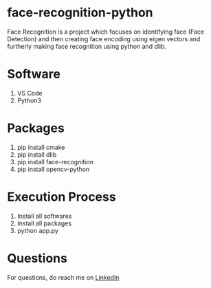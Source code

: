 # face-recognition-python
Face Recognition is a project which focuses on identifying face (Face Detection) and then creating face encoding using eigen vectors and furtherly making face recognition using python and dlib.

# Software
1. VS Code
2. Python3

# Packages
1. pip install cmake
2. pip install dlib
3. pip install face-recognition
4. pip install opencv-python

# Execution Process
1. Install all softwares
2. Install all packages
3. python app.py

# Questions
For questions, do reach me on <a href="https://linkedin.com/in/MadhuPIoT">LinkedIn</a>
